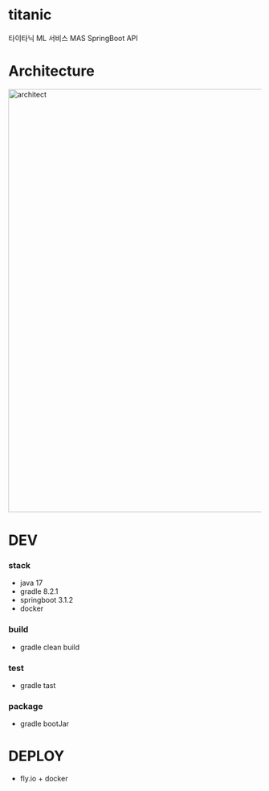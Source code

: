 # titanic
타이타닉 ML 서비스 MAS SpringBoot API


# Architecture
<img width="841" alt="architect" src="https://github.com/jungssg/titanic/assets/131239981/8bb39af3-79e3-4894-9d81-d9998cc629de">

# DEV
### stack
- java 17
- gradle 8.2.1
- springboot 3.1.2
- docker
  
### build
- gradle clean build

### test
- gradle tast

### package
- gradle bootJar

# DEPLOY
- fly.io + docker
